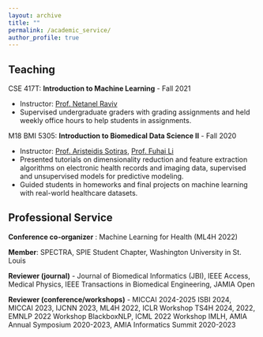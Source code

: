 ```yaml
---
layout: archive
title: ""
permalink: /academic_service/
author_profile: true
---
```



## Teaching

CSE 417T: **Introduction to Machine Learning** - Fall 2021
- Instructor: [Prof. Netanel Raviv](https://sites.wustl.edu/ravivlab/) 
- Supervised undergraduate graders with grading assignments and held weekly office hours to help students in assignments.


M18 BMI 5305: **Introduction to Biomedical Data Science II** - Fall 2020
- Instructor: [Prof. Aristeidis Sotiras](https://asotiras.com/), [Prof. Fuhai Li](https://profiles.wustl.edu/en/persons/fuhai-li) 
- Presented tutorials on dimensionality reduction and feature extraction algorithms on electronic health records and imaging data, supervised and unsupervised models for predictive modeling.
- Guided students in homeworks and final projects on machine learning with real-world healthcare datasets.


## Professional Service

**Conference co-organizer** : Machine Learning for Health (ML4H 2022)

**Member**: SPECTRA, SPIE Student Chapter, Washington University in St. Louis

**Reviewer (journal)** - Journal of Biomedical Informatics (JBI), IEEE Access, Medical Physics, IEEE Transactions in Biomedical Engineering, JAMIA Open

**Reviewer (conference/workshops)** - MICCAI 2024-2025 ISBI 2024, MICCAI 2023, IJCNN 2023, ML4H 2022, ICLR Workshop TS4H 2024, 2022, EMNLP 2022 Workshop BlackboxNLP, ICML 2022 Workshop IMLH, AMIA Annual Symposium 2020-2023, AMIA Informatics Summit 2020-2023


